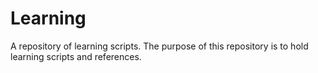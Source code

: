 # Learning
A repository of learning scripts.
The purpose of this repository is to hold learning scripts and references.
